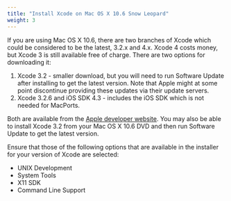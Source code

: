 ```yaml
---
title: "Install Xcode on Mac OS X 10.6 Snow Leopard"
weight: 3
---
```



If you are using Mac OS X 10.6, there are two branches of Xcode which could be considered to be the latest, 3.2.x and 4.x. Xcode 4 costs money, but Xcode 3 is still available free of charge. There are two options for downloading it:

1. Xcode 3.2 - smaller download, but you will need to run Software Update after installing to get the latest version. Note that Apple might at some point discontinue providing these updates via their update servers.
2. Xcode 3.2.6 and iOS SDK 4.3 - includes the iOS SDK which is not needed for MacPorts.

Both are available from the [Apple developer website](https://developer.apple.com/downloads/index.action). You may also be able to install Xcode 3.2 from your Mac OS X 10.6 DVD and then run Software Update to get the latest version.

Ensure that those of the following options that are available in the installer for your version of Xcode are selected:

- UNIX Development
- System Tools
- X11 SDK
- Command Line Support
